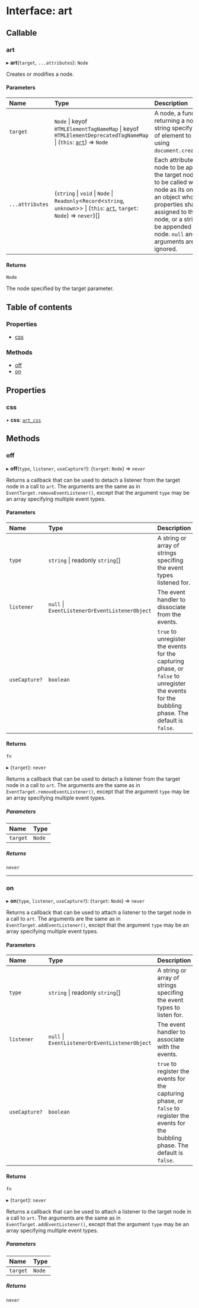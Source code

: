 # Interface: art

## Callable

### art

▸ **art**(`target`, `...attributes`): `Node`

Creates or modifies a node.

#### Parameters

| Name | Type | Description |
| :------ | :------ | :------ |
| `target` | `Node` \| keyof `HTMLElementTagNameMap` \| keyof `HTMLElementDeprecatedTagNameMap` \| (`this`: [`art`](../README.md#art)) => `Node` | A node, a function returning a node, or a string specifying the type of element to be created using `document.createElement()`. |
| `...attributes` | (`string` \| `void` \| `Node` \| `Readonly`<`Record`<`string`, `unknown`\>\> \| (`this`: [`art`](../README.md#art), `target`: `Node`) => `never`)[] | Each attribute may be a node to be appended to the target node, a function to be called with the target node as its only argument, an object whose properties shall be assigned to the target node, or a string of text to be appended to the target node. `null` and `undefined` arguments are simply ignored. |

#### Returns

`Node`

The node specified by the target parameter.

## Table of contents

### Properties

- [css](art.md#css)

### Methods

- [off](art.md#off)
- [on](art.md#on)

## Properties

### css

• **css**: [`art_css`](art_css.md)

## Methods

### off

▸ **off**(`type`, `listener`, `useCapture?`): (`target`: `Node`) => `never`

Returns a callback that can be used to detach a listener from the target node in a call to
`art`.
The arguments are the same as in `EventTarget.removeEventListener()`, except that the
argument `type` may be an array specifying multiple event types.

#### Parameters

| Name | Type | Description |
| :------ | :------ | :------ |
| `type` | `string` \| readonly `string`[] | A string or array of strings specifing the event types listened for. |
| `listener` | ``null`` \| `EventListenerOrEventListenerObject` | The event handler to dissociate from the events. |
| `useCapture?` | `boolean` | `true` to unregister the events for the capturing phase, or `false` to unregister the events for the bubbling phase. The default is `false`. |

#### Returns

`fn`

▸ (`target`): `never`

Returns a callback that can be used to detach a listener from the target node in a call to
`art`.
The arguments are the same as in `EventTarget.removeEventListener()`, except that the
argument `type` may be an array specifying multiple event types.

##### Parameters

| Name | Type |
| :------ | :------ |
| `target` | `Node` |

##### Returns

`never`

___

### on

▸ **on**(`type`, `listener`, `useCapture?`): (`target`: `Node`) => `never`

Returns a callback that can be used to attach a listener to the target node in a call to
`art`.
The arguments are the same as in `EventTarget.addEventListener()`, except that the argument
`type` may be an array specifying multiple event types.

#### Parameters

| Name | Type | Description |
| :------ | :------ | :------ |
| `type` | `string` \| readonly `string`[] | A string or array of strings specifing the event types to listen for. |
| `listener` | ``null`` \| `EventListenerOrEventListenerObject` | The event handler to associate with the events. |
| `useCapture?` | `boolean` | `true` to register the events for the capturing phase, or `false` to register the events for the bubbling phase. The default is `false`. |

#### Returns

`fn`

▸ (`target`): `never`

Returns a callback that can be used to attach a listener to the target node in a call to
`art`.
The arguments are the same as in `EventTarget.addEventListener()`, except that the argument
`type` may be an array specifying multiple event types.

##### Parameters

| Name | Type |
| :------ | :------ |
| `target` | `Node` |

##### Returns

`never`
